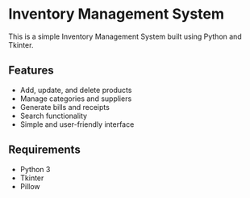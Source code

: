 # Inventory Management System

This is a simple Inventory Management System built using Python and Tkinter.

## Features

- Add, update, and delete products
- Manage categories and suppliers
- Generate bills and receipts
- Search functionality
- Simple and user-friendly interface

## Requirements

- Python 3
- Tkinter
- Pillow
